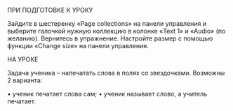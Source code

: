 ПРИ ПОДГОТОВКЕ К УРОКУ

Зайдите в шестеренку «Page collections» на панели управления и выберите галочкой нужную коллекцию в колонке «Text 1» и «Audio» (по желанию). Вернитесь в упражнение. Настройте размер с помощью функции «Change size» на панели управления.

НА УРОКЕ

Задача ученика – напечатать слова в полях со звездочками. Возможны 2 варианта:

•	ученик печатает слова сам;
•	ученик называет слово, а учитель печатает.
